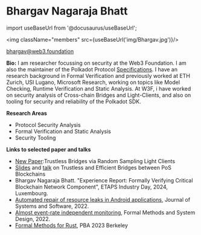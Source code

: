 # Bhargav Nagaraja Bhatt

import useBaseUrl from '@docusaurus/useBaseUrl';

<img className="members" src={useBaseUrl('img/Bhargav.jpg')}/>

bhargav@web3.foundation


**Bio:** I am researcher focussing on security at the Web3 Foundation. I am also the maintainer of the Polkadot Protocol [Specifications](https://spec.polkadot.network/). I have an research background in Formal Verification and previously worked at ETH Zurich, USI Lugano, Microsoft Research, working on topics like Model Checking, Runtime Verification and Static Analysis. At W3F, i have worked on security analysis of Cross-chain Bridges and Light-Clients, and also on tooling for security and reliability of the Polkadot SDK.

**Research Areas**

* Protocol Security Analysis
* Formal Verification and Static Analysis
* Security Tooling

**Links to selected paper and talks**

* [New Paper](/pdf/beefy.pdf):Trustless Bridges via Random Sampling Light Clients 
* [Slides](https://docs.google.com/presentation/d/1EAY6GgkA0KPEdNbWe4TGlzVxSR7u77Ag98zPUwcoujI/edit?usp=sharing) and [talk](https://www.youtube.com/watch?v=SSmtwvoZgDw) on Trustless and Efficient Bridges between PoS Blockchains
* Bhargav Nagaraja Bhatt. "Experience Report: Formally Verifying Critical Blockchain Network Component", ETAPS Industry Day, 2024, Luxembourg. 
* [Automated repair of resource leaks in Android applications](https://www.sciencedirect.com/science/article/pii/S0164121222001273?via%3Dihub), Journal of Systems and Software, 2022.
* [Almost event-rate independent monitoring](https://link.springer.com/article/10.1007/s10703-018-00328-3), Formal Methods and System Design, 2022.
* [Formal Methods for Rust](https://polkadot-blockchain-academy.github.io/pba-content/berkeley-2023/syllabus/0-Miscellaneous/1-Formal-Methods/1-intro_formal_methods_slides.html#/), PBA 2023 Berkeley